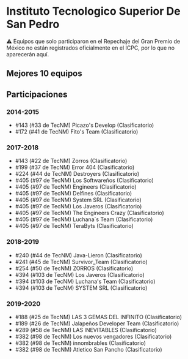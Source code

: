 # Instituto Tecnologico Superior De San Pedro

:warning: Equipos que solo participaron en el Repechaje del Gran Premio de México no están registrados oficialmente en el ICPC, por lo que no aparecerán aquí.

## Mejores 10 equipos


## Participaciones

### 2014-2015

- #143 (#33 de TecNM) Picazo's Develop (Clasificatorio)
- #172 (#41 de TecNM) Fito's Team (Clasificatorio)

### 2017-2018

- #143 (#22 de TecNM) Zorros (Clasificatorio)
- #199 (#37 de TecNM) Error 404 (Clasificatorio)
- #224 (#44 de TecNM) Destroyers (Clasificatorio)
- #405 (#97 de TecNM) Los Softwareños (Clasificatorio)
- #405 (#97 de TecNM) Engineers (Clasificatorio)
- #405 (#97 de TecNM) Delfines (Clasificatorio)
- #405 (#97 de TecNM) System SRL (Clasificatorio)
- #405 (#97 de TecNM) Los Javeros (Clasificatorio)
- #405 (#97 de TecNM) The Engineers Crazy (Clasificatorio)
- #405 (#97 de TecNM) Luchana´s Team (Clasificatorio)
- #405 (#97 de TecNM) TeraByts (Clasificatorio)

### 2018-2019

- #240 (#44 de TecNM) Java-Lieron (Clasificatorio)
- #241 (#45 de TecNM) Survivor_Team (Clasificatorio)
- #254 (#50 de TecNM) ZORROS (Clasificatorio)
- #394 (#103 de TecNM) Los Javeros (Clasificatorio)
- #394 (#103 de TecNM) Luchana's Team (Clasificatorio)
- #394 (#103 de TecNM) SYSTEM SRL (Clasificatorio)

### 2019-2020

- #188 (#25 de TecNM) LAS 3 GEMAS DEL INFINITO (Clasificatorio)
- #189 (#26 de TecNM) Jalapeños Developer Team (Clasificatorio)
- #289 (#58 de TecNM) LAS INEVITABLES (Clasificatorio)
- #382 (#98 de TecNM) Los nuevos vengadores (Clasificatorio)
- #382 (#98 de TecNM) innombrables (Clasificatorio)
- #382 (#98 de TecNM) Atletico San Pancho (Clasificatorio)



